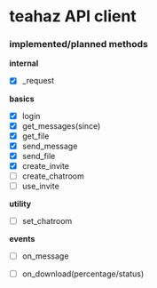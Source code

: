 teahaz API client
===================================================

### implemented/planned methods
**internal**
* [x] \_request

**basics**
* [x] login
* [x] get_messages(since)
* [x] get_file
* [x] send_message
* [x] send_file
* [x] create_invite
* [ ] create_chatroom
* [ ] use_invite

**utility**
* [ ] set_chatroom

**events**
* [ ] on_message
* [ ] on_download(percentage/status)


